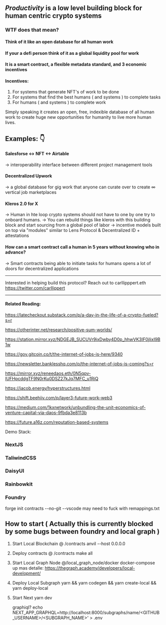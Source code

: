 ## *Productivity* is a low level building block for human centric crypto systems

### WTF does that mean?

#### Think of it like an open database for all human work
#### If your a defi person think of it as a global liquidity pool for work

#### It is a smart contract, a flexible metadata standard, and 3 economic incentives

#### Incentives: 

1. For systems that generate NFT's of work to be done
2. For systems that find the best humans ( and systems ) to complete tasks
3. For humans ( and systems ) to complete work

Simply speaking it creates an open, free, indexible database of all human work to create huge new opportunities for humanity to live more human lives. 

## Examples: 👇

#### Salesforse <-> NFT <-> Airtable
-> interoperability interface between different project management tools

#### Decentralized Upwork 
-> a global database for gig work that anyone can curate over to create ∞ vertical job marketplaces

#### Kleros 2.0 for X
-> Human in hte loop crypto systems should not have to one by one try to onboard humans.
-> You can rebuild things like kleros with this building block and start sourcing from a global pool of labor
-> incentive models built on top via "modules" similar to Lens Protocol & Decentralized ID + attestations

#### How can a smart contract call a human in 5 years without knowing who in advance?
-> Smart contracts being able to initiate tasks for humans opens a lot of doors for decentralized applications

-------

Interested in helping build this protocol? 
Reach out to carllipppert.eth
https://twitter.com/carllippert

------

#### Related Reading:

https://latecheckout.substack.com/p/a-day-in-the-life-of-a-crypto-fueled?s=r

https://otherinter.net/research/positive-sum-worlds/

https://station.mirror.xyz/NDGEJB_SUCUVr9ixDwby4D0p_hhwVK3IF0jlixI9B1w

https://gov.gitcoin.co/t/the-internet-of-jobs-is-here/9340

https://newsletter.banklesshq.com/p/the-internet-of-jobs-is-coming?s=r

https://mirror.xyz/reneedaos.eth/0N5qpv-lUFHpcddgTF9N0rKu0DSZ27kJq7MFC_u1RiQ

https://jacob.energy/hyperstructures.html

https://shift.beehiiv.com/p/layer3-future-work-web3

https://medium.com/1kxnetwork/unbundling-the-unit-economics-of-venture-capital-via-daos-9fbda3e8113b

https://future.a16z.com/reputation-based-systems


Demo Stack:

### NextJS

### TaliwindCSS

### DaisyUI

### Rainbowkit

### Foundry

forge init contracts --no-git --vscode
may need to fuck with remappings.txt

## How to start ( Actually this is currently blocked by some bugs between foundry and local graph )

1. Start Local Blockchain @ /contracts
   anvil --host 0.0.0.0
2. Deploy contracts @ /contracts
   make all
3. Start Local Graph Node @/local_graph_node/docker
   docker-compose up
   mas detalle: https://thegraph.academy/developers/local-development/
4. Deploy Local Subgraph
   yarn && yarn codegen && yarn create-local && yarn deploy-local
5. Start Next
   yarn dev

   graphiql?
   echo NEXT_APP_GRAPHQL=http://localhost:8000/subgraphs/name/<GITHUB_USERNAME>/<SUBGRAPH_NAME>' > .env
